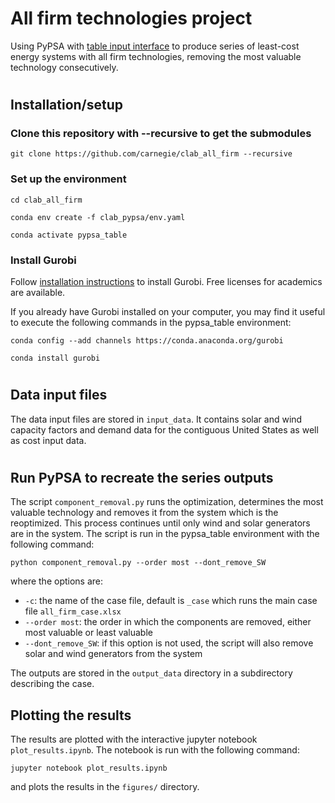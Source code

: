 # All firm technologies project 

Using PyPSA with [table input interface](https://github.com/carnegie/clab_pypsa) to produce series of least-cost energy systems with all firm technologies, removing the most valuable technology consecutively.

#
## Installation/setup

### Clone this repository with --recursive to get the submodules

   ```git clone https://github.com/carnegie/clab_all_firm --recursive```

### Set up the environment

   ```cd clab_all_firm```

   ```conda env create -f clab_pypsa/env.yaml```

   ```conda activate pypsa_table```


### Install Gurobi

   Follow [installation instructions](https://www.gurobi.com/documentation/10.0/quickstart_windows/cs_python_installation_opt.html) to install Gurobi. Free licenses for academics are available.

If you already have Gurobi installed on your computer, you may find it useful to execute the following commands in the pypsa_table environment:

   ```conda config --add channels https://conda.anaconda.org/gurobi```

   ```conda install gurobi```


#
## Data input files

The data input files are stored in ```input_data```. It contains solar and wind capacity factors and demand data for the contiguous United States as well as cost input data.

#
## Run PyPSA to recreate the series outputs

The script ```component_removal.py``` runs the optimization, determines the most valuable technology and removes it from the system which is the reoptimized. This process continues until only wind and solar generators are in the system. The script is run in the pypsa_table environment with the following command:

```python component_removal.py --order most --dont_remove_SW```

where the options are:
   - ```-c```: the name of the case file, default is ```_case``` which runs the main case file ```all_firm_case.xlsx```
   - ```--order most```: the order in which the components are removed, either most valuable or least valuable
   - ```--dont_remove_SW```: if this option is not used, the script will also remove solar and wind generators from the system

The outputs are stored in the ```output_data``` directory in a subdirectory describing the case.

## Plotting the results

The results are plotted with the interactive jupyter notebook ```plot_results.ipynb```. The notebook is run with the following command:

```jupyter notebook plot_results.ipynb```

and plots the results in the ```figures/``` directory.


